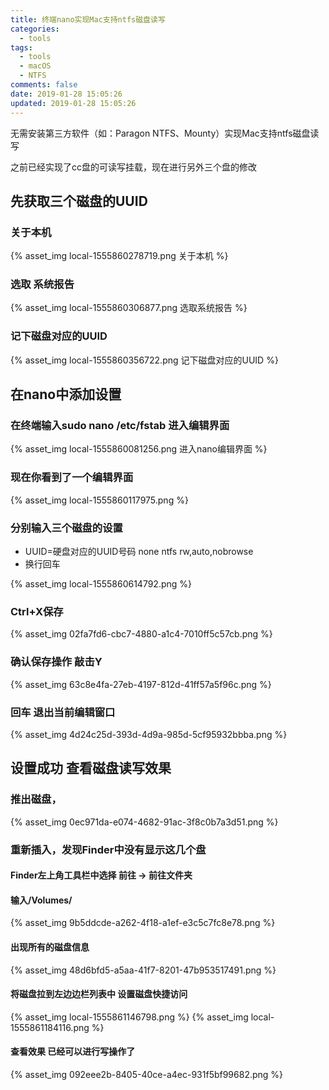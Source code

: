 ```yaml
---
title: 终端nano实现Mac支持ntfs磁盘读写
categories:
  - tools
tags:
  - tools
  - macOS
  - NTFS
comments: false
date: 2019-01-28 15:05:26
updated: 2019-01-28 15:05:26
---
```

<div hidden="true">无需安装第三方软件（如：Paragon NTFS、Mounty）实现Mac支持ntfs磁盘读写</div>
<!-- more -->

无需安装第三方软件（如：Paragon NTFS、Mounty）实现Mac支持ntfs磁盘读写

之前已经实现了cc盘的可读写挂载，现在进行另外三个盘的修改

## 先获取三个磁盘的UUID

### 关于本机
{% asset_img local-1555860278719.png 关于本机 %}

### 选取 系统报告
{% asset_img local-1555860306877.png 选取系统报告 %}

### 记下磁盘对应的UUID
{% asset_img local-1555860356722.png 记下磁盘对应的UUID %}

## 在nano中添加设置

### 在终端输入sudo nano /etc/fstab 进入编辑界面

{% asset_img local-1555860081256.png 进入nano编辑界面 %}

### 现在你看到了一个编辑界面
{% asset_img local-1555860117975.png %}

### 分别输入三个磁盘的设置

- UUID=硬盘对应的UUID号码 none ntfs rw,auto,nobrowse
- 换行回车

{% asset_img local-1555860614792.png %}
### Ctrl+X保存
{% asset_img 02fa7fd6-cbc7-4880-a1c4-7010ff5c57cb.png %}
### 确认保存操作 敲击Y
{% asset_img 63c8e4fa-27eb-4197-812d-41ff57a5f96c.png %}
### 回车 退出当前编辑窗口

{% asset_img 4d24c25d-393d-4d9a-985d-5cf95932bbba.png %}

## 设置成功 查看磁盘读写效果
### 推出磁盘，
{% asset_img 0ec971da-e074-4682-91ac-3f8c0b7a3d51.png %}
### 重新插入，发现Finder中没有显示这几个盘

#### Finder左上角工具栏中选择 前往 -> 前往文件夹

#### 输入/Volumes/
{% asset_img 9b5ddcde-a262-4f18-a1ef-e3c5c7fc8e78.png %}

#### 出现所有的磁盘信息

{% asset_img 48d6bfd5-a5aa-41f7-8201-47b953517491.png %}
#### 将磁盘拉到左边边栏列表中 设置磁盘快捷访问
{% asset_img local-1555861146798.png %}
{% asset_img local-1555861184116.png %}
#### 查看效果 已经可以进行写操作了
{% asset_img 092eee2b-8405-40ce-a4ec-931f5bf99682.png %}
